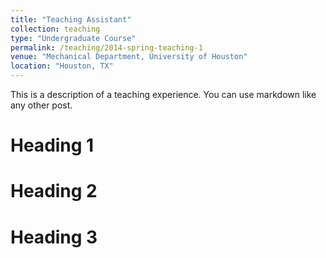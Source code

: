 ```yaml
---
title: "Teaching Assistant"
collection: teaching
type: "Undergraduate Course"
permalink: /teaching/2014-spring-teaching-1
venue: "Mechanical Department, University of Houston"
location: "Houston, TX"
---
```


This is a description of a teaching experience. You can use markdown like any other post.

Heading 1
======

Heading 2
======

Heading 3
======
